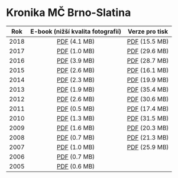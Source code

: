 Kronika MČ Brno-Slatina
=======================

| Rok  | E-book (nižší kvalita fotografií)          | Verze pro tisk                                |
|:----:|:------------------------------------------:|:---------------------------------------------:|
| 2018 | [PDF](pdf/Kronika2018-ebook.pdf)  (4.1 MB) | [PDF](pdf/Kronika2018-prepress.pdf) (15.5 MB) |
| 2017 | [PDF](pdf/Kronika2017-ebook.pdf)  (1.0 MB) | [PDF](pdf/Kronika2017.pdf)          (29.6 MB) |
| 2016 | [PDF](pdf/Kronika2016-ebook.pdf)  (3.9 MB) | [PDF](pdf/Kronika2016-prepress.pdf) (28.7 MB) |
| 2015 | [PDF](pdf/Kronika2015-ebook.pdf)  (2.6 MB) | [PDF](pdf/Kronika2015-prepress.pdf) (16.1 MB) |
| 2014 | [PDF](pdf/Kronika2014-ebook.pdf)  (2.3 MB) | [PDF](pdf/Kronika2014-prepress.pdf) (19.9 MB) |
| 2013 | [PDF](pdf/Kronika2013-ebook.pdf)  (1.9 MB) | [PDF](pdf/Kronika2013-print.pdf)    (35.4 MB) |
| 2012 | [PDF](pdf/Kronika2012-ebook.pdf)  (2.6 MB) | [PDF](pdf/Kronika2012-print.pdf)    (30.6 MB) |
| 2011 | [PDF](pdf/Kronika2011-screen.pdf) (0.5 MB) | [PDF](pdf/Kronika2011.pdf)          (17.4 MB) |
| 2010 | [PDF](pdf/Kronika2010-100dpi.pdf) (1.3 MB) | [PDF](pdf/Kronika2010.pdf)          (31.5 MB) |
| 2009 | [PDF](pdf/Kronika2009-100dpi.pdf) (1.6 MB) | [PDF](pdf/Kronika2009-600dpi.pdf)   (20.3 MB) |
| 2008 | [PDF](pdf/Kronika2008-screen.pdf) (0.7 MB) | [PDF](pdf/Kronika2008-printer.pdf)  (21.3 MB) |
| 2007 | [PDF](pdf/Kronika2007-screen.pdf) (1.0 MB) | [PDF](pdf/Kronika2007.pdf)          (25.9 MB) |
| 2006 | [PDF](pdf/Kronika2006.pdf)        (0.7 MB) |                                               |
| 2005 | [PDF](pdf/Kronika2005.pdf)        (0.6 MB) |                                               |